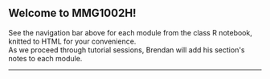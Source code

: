 ## Welcome to MMG1002H!  
See the navigation bar above for each module from the class R notebook, knitted to HTML for your convenience.  
As we proceed through tutorial sessions, Brendan will add his section's notes to each module.

****